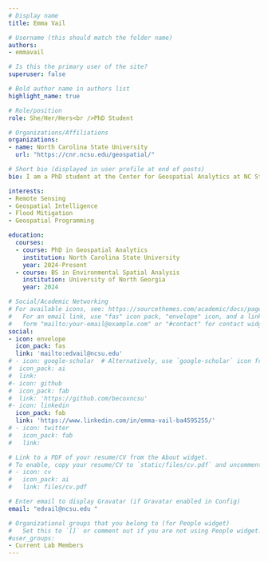 ```yaml
---
# Display name
title: Emma Vail

# Username (this should match the folder name)
authors:
- emmavail

# Is this the primary user of the site?
superuser: false

# Bold author name in authors list
highlight_name: true

# Role/position
role: She/Her/Hers<br />PhD Student

# Organizations/Affiliations
organizations:
- name: North Carolina State University
  url: "https://cnr.ncsu.edu/geospatial/"

# Short bio (displayed in user profile at end of posts)
bio: I am a PhD student at the Center for Geospatial Analytics at NC State. My primary experience is in hydrology-based remote sensing and development work.

interests:
- Remote Sensing
- Geospatial Intelligence
- Flood Mitigation
- Geospatial Programming

education:
  courses:
  - course: PhD in Geospatial Analytics
    institution: North Carolina State University
    year: 2024-Present
  - course: BS in Environmental Spatial Analysis
    institution: University of North Georgia
    year: 2024

# Social/Academic Networking
# For available icons, see: https://sourcethemes.com/academic/docs/page-builder/#icons
#   For an email link, use "fas" icon pack, "envelope" icon, and a link in the
#   form "mailto:your-email@example.com" or "#contact" for contact widget.
social:
- icon: envelope
  icon_pack: fas
  link: 'mailto:edvail@ncsu.edu' 
# - icon: google-scholar  # Alternatively, use `google-scholar` icon from `ai` icon pack
#  icon_pack: ai
#  link: 
#- icon: github
#  icon_pack: fab
#  link: 'https://github.com/becoxncsu'
#- icon: linkedin
  icon_pack: fab
  link: 'https://www.linkedin.com/in/emma-vail-ba4595255/'
# - icon: twitter
#   icon_pack: fab
#   link:

# Link to a PDF of your resume/CV from the About widget.
# To enable, copy your resume/CV to `static/files/cv.pdf` and uncomment the lines below.
# - icon: cv
#   icon_pack: ai
#   link: files/cv.pdf

# Enter email to display Gravatar (if Gravatar enabled in Config)
email: "edvail@ncsu.edu "

# Organizational groups that you belong to (for People widget)
#   Set this to `[]` or comment out if you are not using People widget.
#user_groups:
- Current Lab Members
---
```


